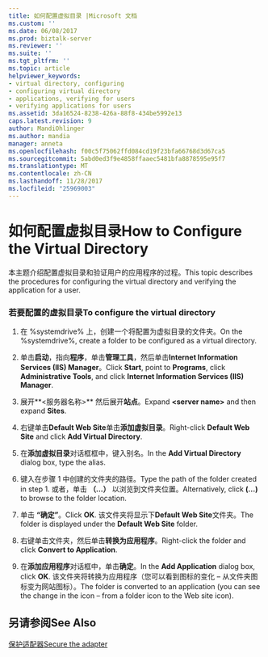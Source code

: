 ```yaml
---
title: 如何配置虚拟目录 |Microsoft 文档
ms.custom: ''
ms.date: 06/08/2017
ms.prod: biztalk-server
ms.reviewer: ''
ms.suite: ''
ms.tgt_pltfrm: ''
ms.topic: article
helpviewer_keywords:
- virtual directory, configuring
- configuring virtual directory
- applications, verifying for users
- verifying applications for users
ms.assetid: 3da16524-8238-426a-88f8-434be5992e13
caps.latest.revision: 9
author: MandiOhlinger
ms.author: mandia
manager: anneta
ms.openlocfilehash: f00c5f75062ffd084cd19f23bfa66768d3d67ca5
ms.sourcegitcommit: 5abd0ed3f9e4858ffaaec5481bfa8878595e95f7
ms.translationtype: MT
ms.contentlocale: zh-CN
ms.lasthandoff: 11/28/2017
ms.locfileid: "25969003"
---
```

# <a name="how-to-configure-the-virtual-directory"></a><span data-ttu-id="9a18e-102">如何配置虚拟目录</span><span class="sxs-lookup"><span data-stu-id="9a18e-102">How to Configure the Virtual Directory</span></span>
<span data-ttu-id="9a18e-103">本主题介绍配置虚拟目录和验证用户的应用程序的过程。</span><span class="sxs-lookup"><span data-stu-id="9a18e-103">This topic describes the procedures for configuring the virtual directory and verifying the application for a user.</span></span>  
  
### <a name="to-configure-the-virtual-directory"></a><span data-ttu-id="9a18e-104">若要配置的虚拟目录</span><span class="sxs-lookup"><span data-stu-id="9a18e-104">To configure the virtual directory</span></span>  
  
1.  <span data-ttu-id="9a18e-105">在 %systemdrive% 上，创建一个将配置为虚拟目录的文件夹。</span><span class="sxs-lookup"><span data-stu-id="9a18e-105">On the %systemdrive%, create a folder to be configured as a virtual directory.</span></span>  
  
2.  <span data-ttu-id="9a18e-106">单击**启动**，指向**程序**，单击**管理工具**，然后单击**Internet Information Services (IIS) Manager**。</span><span class="sxs-lookup"><span data-stu-id="9a18e-106">Click **Start**, point to **Programs**, click **Administrative Tools**, and click **Internet Information Services (IIS) Manager**.</span></span>  
  
3.  <span data-ttu-id="9a18e-107">展开**\<服务器名称\>** 然后展开**站点**。</span><span class="sxs-lookup"><span data-stu-id="9a18e-107">Expand **\<server name\>** and then expand **Sites**.</span></span>  
  
4.  <span data-ttu-id="9a18e-108">右键单击**Default Web Site**单击**添加虚拟目录**。</span><span class="sxs-lookup"><span data-stu-id="9a18e-108">Right-click **Default Web Site** and click **Add Virtual Directory**.</span></span>  
  
5.  <span data-ttu-id="9a18e-109">在**添加虚拟目录**对话框框中，键入别名。</span><span class="sxs-lookup"><span data-stu-id="9a18e-109">In the **Add Virtual Directory** dialog box, type the alias.</span></span>  
  
6.  <span data-ttu-id="9a18e-110">键入在步骤 1 中创建的文件夹的路径。</span><span class="sxs-lookup"><span data-stu-id="9a18e-110">Type the path of the folder created in step 1.</span></span> <span data-ttu-id="9a18e-111">或者，单击 **（...）** 以浏览到文件夹位置。</span><span class="sxs-lookup"><span data-stu-id="9a18e-111">Alternatively, click **(…)** to browse to the folder location.</span></span>  
  
7.  <span data-ttu-id="9a18e-112">单击 **“确定”**。</span><span class="sxs-lookup"><span data-stu-id="9a18e-112">Click **OK**.</span></span> <span data-ttu-id="9a18e-113">该文件夹将显示下**Default Web Site**文件夹。</span><span class="sxs-lookup"><span data-stu-id="9a18e-113">The folder is displayed under the **Default Web Site** folder.</span></span>  
  
8.  <span data-ttu-id="9a18e-114">右键单击文件夹，然后单击**转换为应用程序**。</span><span class="sxs-lookup"><span data-stu-id="9a18e-114">Right-click the folder and click **Convert to Application**.</span></span>  
  
9. <span data-ttu-id="9a18e-115">在**添加应用程序**对话框中，单击**确定**。</span><span class="sxs-lookup"><span data-stu-id="9a18e-115">In the **Add Application** dialog box, click **OK**.</span></span> <span data-ttu-id="9a18e-116">该文件夹将转换为应用程序（您可以看到图标的变化 – 从文件夹图标变为网站图标）。</span><span class="sxs-lookup"><span data-stu-id="9a18e-116">The folder is converted to an application (you can see the change in the icon – from a folder icon to the Web site icon).</span></span>  
  
## <a name="see-also"></a><span data-ttu-id="9a18e-117">另请参阅</span><span class="sxs-lookup"><span data-stu-id="9a18e-117">See Also</span></span>  
 [<span data-ttu-id="9a18e-118">保护适配器</span><span class="sxs-lookup"><span data-stu-id="9a18e-118">Secure the adapter</span></span>](../core/security-in-biztalk-adapter-for-peoplesoft-enterprise.md)